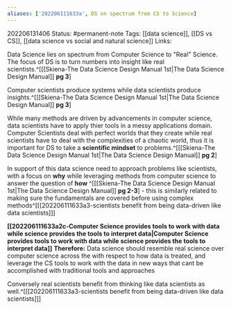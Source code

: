```yaml
---
aliases: ['202206111633a', DS on spectrum from CS to Science]
---
```

202206131406
Status: #permanent-note 
Tags: [[data science]], [[DS vs CS]], [[data science vs social and natural science]]
Links:

Data Science lies on spectrum from Computer Science to "Real" Science. The focus of DS is to turn numbers into insight like real scientists.^[[[Skiena-The Data Science  Design Manual 1st|The Data Science Design Manual]] **pg 3**]


Computer scientists produce systems while data scientists produce insights.^[[[Skiena-The Data Science  Design Manual 1st|The Data Science Design Manual]] **pg 3**]

While many methods are driven by advancements in computer science, data scientists have to apply thier tools in a messy applications domain. Computer Scientists deal with perfect worlds that they create while real scientists have to deal with the complexities of a chaotic world, thus it is important for DS to take a **scientific mindset** to problems.^[[[Skiena-The Data Science  Design Manual 1st|The Data Science Design Manual]] **pg 2**] 

In support of this data science need to approach problems like scientists, with a focus on **why** while leveraging methods from computer science to answer the question of **how** ^[[[Skiena-The Data Science  Design Manual 1st|The Data Science Design Manual]] **pg 2-3**] 
	- this is similarly related to making sure the fundamentals are covered before using complex methods^[[[202206111633a3-scientists benefit from being data-driven like data scientists]]]

**[[202206111633a2c-Computer Science provides tools to work with data while science provides the tools to interpret data|Computer Science provides tools to work with data while science provides the tools to interpret data]]**
**Therefore:** Data science should resemble real science over computer science across the with respect to how data is treated, and leverage the CS tools to work with the data in new ways that cant be accomplished with traditional tools and approaches 

Conversely real scientists benefit from thinking like data scientists as well.^[[[202206111633a3-scientists benefit from being data-driven like data scientists]]]
